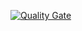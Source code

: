 [![Quality Gate](https://sonarcloud.io/api/project_badges/measure?project=svendp1988_parkshark&metric=alert_status)](https://sonarcloud.io/dashboard/index/svendp1988_parkshark)
